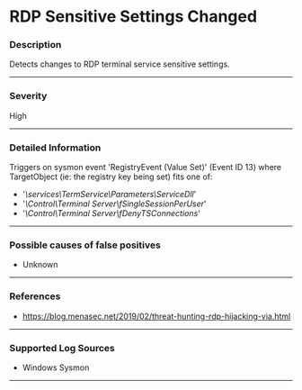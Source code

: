 # RDP Sensitive Settings Changed
### Description

Detects changes to RDP terminal service sensitive settings.

-------------------
### Severity

High

-------------------

### Detailed Information

Triggers on sysmon event 'RegistryEvent (Value Set)' (Event ID 13) where TargetObject (ie: the registry key being set) fits one of:
  - '*\services\TermService\Parameters\ServiceDll*'
  - '*\Control\Terminal Server\fSingleSessionPerUser*'
  - '*\Control\Terminal Server\fDenyTSConnections*'


-------------------

### Possible causes of false positives

- Unknown

-------------------
### References

- https://blog.menasec.net/2019/02/threat-hunting-rdp-hijacking-via.html

-------------------
### Supported Log Sources

- Windows Sysmon

-------------------

